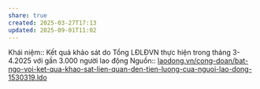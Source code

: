```yaml
---
share: true
created: 2025-03-27T17:13
updated: 2025-09-01T11:02
---
```

Khái niệm:: 
Kết quả khảo sát do Tổng LĐLĐVN thực hiện trong tháng 3-4.2025 với gần 3.000 người lao động
Nguồn:: [laodong.vn/cong-doan/bat-ngo-voi-ket-qua-khao-sat-lien-quan-den-tien-luong-cua-nguoi-lao-dong-1530319.ldo](https://laodong.vn/cong-doan/bat-ngo-voi-ket-qua-khao-sat-lien-quan-den-tien-luong-cua-nguoi-lao-dong-1530319.ldo)
